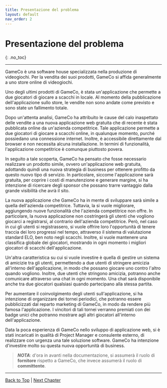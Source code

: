 ```yaml
---
title: Presentazione del problema
layout: default
nav_order: 2
---
```


# Presentazione del problema
{: .no_toc}

---

GameCo è una software house specializzata nella produzione di videogiochi. Per la vendita dei suoi prodotti,
GameCo si affida generalmente a uno store online di videogiochi.

Uno degli ultimi prodotti di GameCo, è stata un'applicazione che permette a due giocatori di giocare a scacchi
in locale. Al momento della pubblicazione dell'applicazione sullo store, le vendite non sono andate come 
previsto e sono state un fallimento totale.

Dopo un'attenta analisi, GameCo ha attribuito le cause del calo inaspettato delle vendite a una nuova 
applicazione web gratuita che di recente è stata pubblicata online da un'azienda competitrice. Tale 
applicazione permette a due giocatori di giocare a scacchi online, in qualunque momento, purché possiedano una
connessione internet. Inoltre, è accessibile direttamente dal browser e non necessita alcuna installazione. 
In termini di funzionalità, l'applicazione competitrice è comunque piuttosto povera.

In seguito a tale scoperta, GameCo ha pensato che fosse necessario realizzare un prodotto simile, ovvero 
un'applicazione web gratuita, adottando quindi una nuova strategia di business per ottenere profitto da questo
nuovo tipo di servizio. In particolare, siccome l'applicazione sarà gratuita, per coprire i costi di 
manutenzione e generare margine, si ha intenzione di ricercare degli sponsor che possano trarre vantaggio 
dalla grande visibilità che avrà il sito.

La nuova applicazione che GameCo ha in mente di sviluppare sarà simile a quella dell'azienda competitrice. 
Tuttavia, la si vuole migliorare, aggiungendo nuove funzionalità che l'azienda competitrice non offre.
In particolare, la nuova applicazione non costringerà gli utenti che vogliono giocarci a registrarsi, al 
contrario dell'azienda competitrice. Però, nel caso in cui gli utenti si registrassero, si vuole offrire loro
l'opportunità di tenere traccia dei loro progressi nel tempo, attraverso il sistema di valutazione standard 
ELO, ben noto negli scacchi. Inoltre, si vuole mantenere una classifica globale dei giocatori, mostrando in
ogni momento i migliori giocatori di scacchi dell'applicazione.

Un'altra caratteristica su cui si vuole investire è quella di gestire un sistema di amicizie tra gli utenti, 
permettendo a due utenti di stringere amicizia all'interno dell'applicazione, in modo che possano giocare uno
contro l'altro quando vogliono. Inoltre, due utenti che stringono amicizia, potranno anche comunicare 
attraverso una chat in ogni momento. Una chat sarà disponibile anche tra due giocatori qualsiasi quando 
partecipano alla stessa partita.

Per aumentare il coinvolgimento degli utenti sull'applicazione, si ha intenzione di organizzare dei tornei 
periodici, che potranno essere pubblicizzati dal reparto marketing di GameCo, in modo da rendere più famosa 
l'applicazione.
I vincitori di tali tornei verranno premiati con dei badge unici che potranno mostrare agli altri giocatori 
all'interno dell'applicazione.

Data la poca esperienza di GameCo nello sviluppo di applicazione web, si è stati incaricati in qualità di 
Project Manager e consulente esterno, di realizzare con urgenza una tale soluzione software. GameCo ha 
intenzione d'investire molto su questa nuova opportunità di business.

> _**NOTA**_: d'ora in avanti nella documentazione, si assumerà il ruolo di **fornitore** rispetto a GameCo, che invece
assumerà il ruolo di **committente**.

---

[Back to Top](#top) | 
[Next Chapter](/pm/1-scoping)